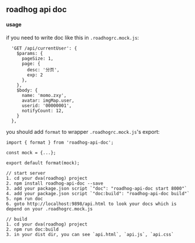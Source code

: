 ## roadhog api doc

#### usage

if you need to write doc like this in `.roadhogrc.mock.js`: 
```
  'GET /api/currentUser': {
    $params: {
      pageSize: 1,
      page: {
        desc: '分页',
        exp: 2
      },
    },
    $body: {
      name: 'momo.zxy',
      avatar: imgMap.user,
      userid: '00000001',
      notifyCount: 12,
    }
  },
```
you should add `format` to wrapper `.roadhogrc.mock.js`'s export:
```
import { format } from 'roadhog-api-doc';

const mock = {...};

export default format(mock);
```


```
// start server
1. cd your dva(roadhog) project
2. npm install roadhog-api-doc --save
3. add your package.json script `"doc": "roadhog-api-doc start 8000"`
4. add your package.json script `"doc:build": "roadhog-api-doc build"`
5. npm run doc
6. goto http://localhost:9898/api.html to look your docs which is depend on your .roadhogrc.mock.js

// build
1. cd your dva(roadhog) project
2. npm run doc:build
3. in your dist dir, you can see `api.html`, `api.js`, `api.css`
```
